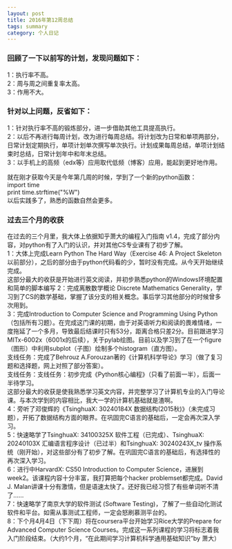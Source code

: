 ```yaml
--- 
layout: post 
title: 2016年第12周总结
tags: summary
category: 个人日记
---
```


### 回顾了一下以前写的计划，发现问题如下：
1：执行率不高。  
2：周与周之间重复率太高。  
3：作用不大。  

### 针对以上问题，反省如下：
1：针对执行率不高的锻炼部分，进一步借助其他工具提高执行。  
2：以后不再进行每周计划，改为进行每周总结。将计划改为日常和单项​​​两部分，日常计划定期执行，单项计划单次撰写单次执行。计划成果每周总结，单项计划结束时总结，日常计划年中和年末总结。  
3：以手机上的高频（edx等）​应用取代低频（博客）应用，能起到更好地作用。  

就在刚才获取今天是今年第几周的时候，学到了一个新的python函数：​  
import time  
print time.strftime("%W")  
以后实践多了，熟悉的函数自然会更多。  

### 过去三个月的收获
在过去的​三个月里，我大体上依据知乎萧大的编程入门指南 v1.4，完成了部分内容，对python有了入门的认识，并对其他CS专业课有了初步了解。  
1：大体上​完成Learn Python The Hard Way（Exercise 46: A Project Skeleton以前部分），之后的部分由于python代码看的少，暂时没有完成。从今天开始继续完成。  
    这部分最大的收获是开始进行英文阅读，并初步熟悉python的Windows环境配置和简单的脚本编写
2：完成离散数学概论 Discrete Mathematics Generality，学习到了CS的数学基础，掌握了该分支的相关概念。事后学习其他部分的时候曾多次用到。  
​3：完成Introduction to Computer Science and Programming Using Python（包括所有习题）。在完成这门课的初期，由于对英语听力和阅读的畏难情绪，一度拖延了一个多月，导致最后结课时只有53分，距离合格只差2分。目前跟进学习MITx-6002x（6001x的后续），关于pylab绘图。目前以及学习到了在一个figure（图形）中利用subplot（子图）绘制多个histogram（直方图）。  
支线任务：完成了Behrouz A.Forouzan著的《计算机科学导论》学习（做了复习题和选择题，网上对照了部分答案）。  
支线任务：支线任务：初步完成《Python核心编程》（只看了前面一半），后面一半待学习。  
    这部分最大的收获是使我熟悉学习英文内容，并完整学习了计算机专业的入门导论课。与本次学到的内容相比，我大一学的计算机基础就是渣啊。  
4：​​​​旁听了邓俊辉的《TsinghuaX: 30240184X 数据结构(2015秋)》（未完成习题），开拓了数据结构方面的眼界。在巩固完C语言的基础后，一定会再次深入学习。  
5：快速略学了TsinghuaX: 34100325X 软件工程（已完成）、TsinghuaX: 20240103X 汇编语言程序设计（已过半）和TsinghuaX: 30240243X_tv 操作系统（刚开始），对这些部分有了初步了解。在巩固完C语言的基础后，有选择性的再次深入学习。  
6：进行中HarvardX: CS50 Introduction to Computer Science，进展到week2。该课程内容十分丰富，我打算把每个hacker problemset都完成。David J. Malan讲课十分有激情，但是语速太快了。还好我已经习惯了有些单词听不清了……  
7：快速略学了南京大学的软件测试 (Software Testing)​，了解了一些自动化测试软件和平台。如需从事测试工程师，一定会怒刷慕测平台的。  
8：下个月4月4日​（下下周）将在coursera平台开始学习Rice大学的Prepare for Advanced Computer Science Courses。完成这一系列课程的学习将标志着我入门阶段结束。（大约1个月，“在此期间学习计算机科学通用基础知识”by 萧大）  
